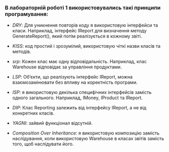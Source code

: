### В лабораторній роботі 1 використовувались такі принципи програмування:

- _DRY_: Для уникнення повторів коду я використовую інтерфейси та класи. Наприклад, інтерфейс IReport для визначення методу GenerateReport(), який потім реалізується в кожному звіті.

- _KISS_: код простий і зрозумілий, використовую чіткі назви класів та методів.

- _srp_: Кожен клас має одну відповідальність. Наприклад, клас Warehouse відповідає за управління продуктами.

- _LSP_: Об’єкти, що реалізують інтерфейс IReport, можна взаємозамінювати без впливу на коректність програми.

- _ISP_: я використовую декілька специфічних інтерфейсів замість одного загального. Наприклад, IMoney, IProduct та IReport.

- _DIP_:  Клас Reporting залежить від інтерфейсу IReport, а не від конкретних класів.

- _YAGNI_:  зайвий функціонал відсутній. 

- _Composition Over Inheritance_: я використовую композицію замість наслідування, коли використовую Warehouse в класах звітів замість того, щоб наслідувати його.

